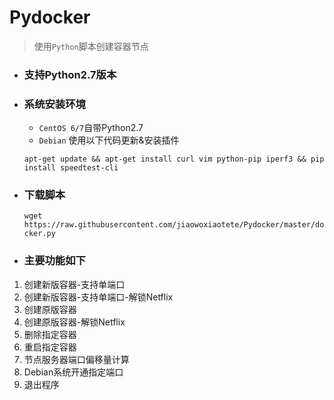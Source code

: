 # Pydocker
> 使用`Python`脚本创建容器节点

- ### 支持Python2.7版本
- ### 系统安装环境
    - `CentOS 6/7`自带Python2.7
    - `Debian` 使用以下代码更新&安装插件
   
    `apt-get update && apt-get install curl vim python-pip iperf3 && pip install speedtest-cli`

- ### 下载脚本
  
    `wget https://raw.githubusercontent.com/jiaowoxiaotete/Pydocker/master/docker.py`

- ### 主要功能如下
1. 创建新版容器-支持单端口
2. 创建新版容器-支持单端口-解锁Netflix
3. 创建原版容器
4. 创建原版容器-解锁Netflix
5. 删除指定容器
6. 重启指定容器
7. 节点服务器端口偏移量计算
8. Debian系统开通指定端口
9. 退出程序

